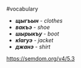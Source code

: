 #vocabulary
- **_щыгъын_** - _clothes_
- **_вакъэ_** - _shoe_
- **_шырыкъу_** - _boot_
- **_кIагуэ_** - _jacket_
- **_джанэ_** - _shirt_

https://semdom.org/v4/5.3